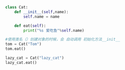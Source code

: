 
<BlogInfo id="937" title="7.利用参数设置属性初始值" author="白日梦想猿" pv=0 read_times=0 pre_cost_time="0分11秒" category="面向对象" tag_list="['面向对象']" create_time="2020.02.21 14:43:51" update_time="2020.02.21 14:46:36" />

```python
class Cat:
    def __init__(self,name):
        self.name = name

    def eat(self):
        print("%s 爱吃鱼"%self.name)

#使用类名（）创建对象的时候，会 自动调用 初始化方法__init__
tom = Cat("Tom")
tom.eat()

lazy_cat = Cat("lazy_cat")
lazy_cat.eat()
```
